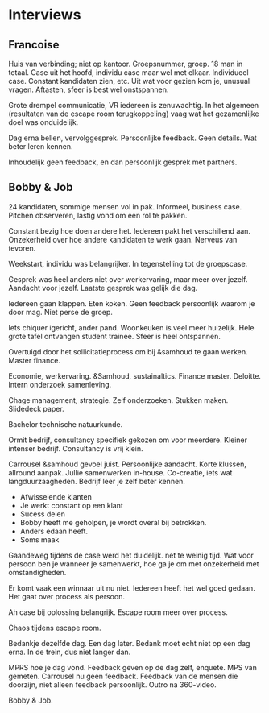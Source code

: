 # Interviews

## Francoise
Huis van verbinding; niet op kantoor. Groepsnummer, groep. 18 man in totaal. Case uit het hoofd, individu case maar wel met elkaar. Individueel case.
Constant kandidaten zien, etc. Uit wat voor gezien kom je, unusual vragen. Aftasten, sfeer is best wel onstspannen.

Grote drempel communicatie, VR iedereen is zenuwachtig. In het algemeen (resultaten van de escape room terugkoppeling) vaag wat het gezamenlijke doel was onduidelijk.

Dag erna bellen, vervolggesprek. Persoonlijke feedback. Geen details. Wat beter leren kennen.

Inhoudelijk geen feedback, en dan persoonlijk gesprek met partners.

## Bobby & Job

24 kandidaten, sommige mensen vol in pak. Informeel, business case. Pitchen observeren, lastig vond om een rol te pakken.

Constant bezig hoe doen andere het. Iedereen pakt het verschillend aan. Onzekerheid over hoe andere kandidaten te werk gaan. Nerveus van tevoren.

Weekstart, individu was belangrijker. In tegenstelling tot de groepscase. 

Gesprek was heel anders niet over werkervaring, maar meer over jezelf. Aandacht voor jezelf. Laatste gesprek was gelijk die dag.

Iedereen gaan klappen. Eten koken. Geen feedback persoonlijk waarom je door mag. Niet perse de groep.

Iets chiquer igericht, ander pand. Woonkeuken is veel meer huizelijk. Hele grote tafel ontvangen student trainee. Sfeer is heel ontspannen.

Overtuigd door het sollicitatieprocess om bij &samhoud te gaan werken. Master finance.

Economie, werkervaring. &Samhoud, sustainaltics. Finance master. Deloitte. Intern onderzoek samenleving. 

Chage management, strategie. Zelf onderzoeken. Stukken maken. Slidedeck paper.

Bachelor technische natuurkunde.

Ormit bedrijf, consultancy specifiek gekozen om voor meerdere. Kleiner intenser bedrijf. Consultancy is vrij klein.

Carrousel &samhoud gevoel juist. Persoonlijke aandacht. Korte klussen, allround aanpak. Jullie samenwerken in-house. Co-creatie, iets wat langduurzaagheden. Bedrijf leer je zelf beter kennen.
* Afwisselende klanten
* Je werkt constant op een klant
* Sucess delen
* Bobby heeft me geholpen, je wordt overal bij betrokken.
* Anders edaan heeft.
* Soms maak

Gaandeweg tijdens de case werd het duidelijk. net te weinig tijd. Wat voor persoon ben je wanneer je samenwerkt, hoe ga je om met onzekerheid met omstandigheden.

Er komt vaak een winnaar uit nu niet. Iedereen heeft het wel goed gedaan. Het gaat over process als persoon.

Ah case bij oplossing belangrijk. Escape room meer over process.

Chaos tijdens escape room.

Bedankje dezelfde dag. Een dag later. Bedank moet echt niet op een dag erna. In de trein, dus niet langer dan.

MPRS hoe je dag vond. Feedback geven op de dag zelf, enquete. MPS van gemeten. Carrousel nu geen feedback. Feedback van de mensen die doorzijn, niet alleen feedback persoonlijk. Outro na 360-video.

Bobby & Job.